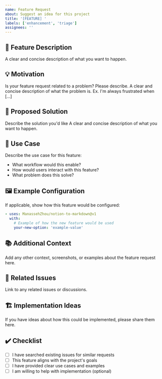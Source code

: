 ```yaml
---
name: Feature Request
about: Suggest an idea for this project
title: '[FEATURE] '
labels: ['enhancement', 'triage']
assignees: ''
---
```


## 🚀 Feature Description

A clear and concise description of what you want to happen.

## 💡 Motivation

Is your feature request related to a problem? Please describe.
A clear and concise description of what the problem is. Ex. I'm always frustrated when [...]

## 🎯 Proposed Solution

Describe the solution you'd like
A clear and concise description of what you want to happen.

## 🔄 Use Case

Describe the use case for this feature:
- What workflow would this enable?
- How would users interact with this feature?
- What problem does this solve?

## 🖼️ Example Configuration

If applicable, show how this feature would be configured:

```yaml
- uses: ManassehZhou/notion-to-markdown@v1
  with:
    # Example of how the new feature would be used
    your-new-option: 'example-value'
```

## 📚 Additional Context

Add any other context, screenshots, or examples about the feature request here.

## 🔗 Related Issues

Link to any related issues or discussions.

## 🏗️ Implementation Ideas

If you have ideas about how this could be implemented, please share them here.

## ✔️ Checklist

- [ ] I have searched existing issues for similar requests
- [ ] This feature aligns with the project's goals
- [ ] I have provided clear use cases and examples
- [ ] I am willing to help with implementation (optional)